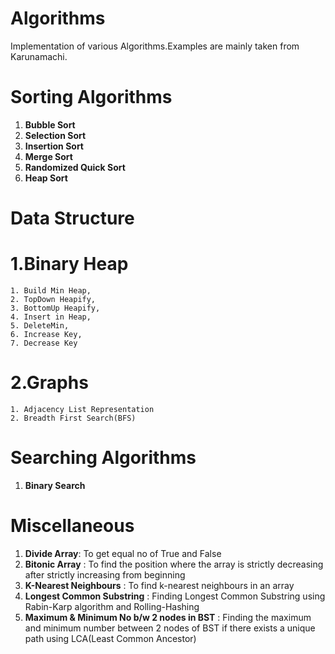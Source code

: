 # Algorithms
Implementation of various Algorithms.Examples are mainly taken from Karunamachi.

Sorting Algorithms
=====================================
1. **Bubble Sort**
2. **Selection Sort**
3. **Insertion Sort**
4. **Merge Sort**
5. **Randomized Quick Sort**
6. **Heap Sort**

Data Structure
=====================================
1.**Binary Heap**
=====================================
	1. Build Min Heap,
	2. TopDown Heapify,
	3. BottomUp Heapify,
	4. Insert in Heap,
	5. DeleteMin,
	6. Increase Key,
	7. Decrease Key

2.**Graphs**
=====================================
	1. Adjacency List Representation
	2. Breadth First Search(BFS)

Searching Algorithms
=====================================
1. **Binary Search**


Miscellaneous
=====================================
1. **Divide Array**: To get equal no of True and False
2. **Bitonic Array** : To find the position where the array is strictly decreasing after strictly increasing from beginning
3. **K-Nearest Neighbours** : To find k-nearest neighbours in an array
4. **Longest Common Substring** : Finding Longest Common Substring using Rabin-Karp algorithm and Rolling-Hashing
5. **Maximum & Minimum No b/w 2 nodes in BST** : Finding the maximum and minimum number between 2 nodes of BST if there exists a unique path using LCA(Least Common Ancestor)
